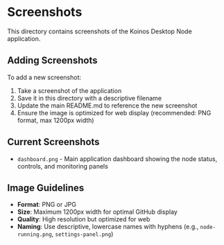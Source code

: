# Screenshots

This directory contains screenshots of the Koinos Desktop Node application.

## Adding Screenshots

To add a new screenshot:

1. Take a screenshot of the application
2. Save it in this directory with a descriptive filename
3. Update the main README.md to reference the new screenshot
4. Ensure the image is optimized for web display (recommended: PNG format, max 1200px width)

## Current Screenshots

- `dashboard.png` - Main application dashboard showing the node status, controls, and monitoring panels

## Image Guidelines

- **Format**: PNG or JPG
- **Size**: Maximum 1200px width for optimal GitHub display
- **Quality**: High resolution but optimized for web
- **Naming**: Use descriptive, lowercase names with hyphens (e.g., `node-running.png`, `settings-panel.png`)
